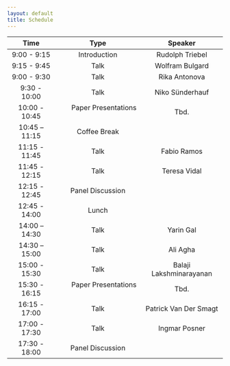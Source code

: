 ```yaml
---
layout: default
title: Schedule
---
```


|  **Time** | **Type** | **Speaker**  |
|:-------------:|:---------------:|:---:|
| 9:00 - 9:15 | Introduction  | Rudolph Triebel  |
| 9:15 - 9:45 | Talk  | Wolfram Bulgard  |
| 9:00 - 9:30 | Talk  | Rika Antonova  |
| 9:30 - 10:00 | Talk  | Niko Sünderhauf  |
| 10:00 - 10:45  | &ensp;&ensp;&ensp; Paper Presentations &ensp;&ensp;&ensp;  | Tbd.  |
| 10:45 – 11:15 | Coffee Break  |   |
| 11:15 - 11:45 | Talk  | Fabio Ramos  |
| 11:45 - 12:15 | Talk  | Teresa Vidal  |
| 12:15 - 12:45 | Panel Discussion  |   |
| 12:45 - 14:00 | Lunch  |   |
| 14:00 – 14:30 | Talk  | Yarin Gal  |
| 14:30 – 15:00 | Talk  | Ali Agha  |
| 15:00 - 15:30 | Talk  | Balaji Lakshminarayanan  |
| 15:30 - 16:15 | &ensp;&ensp;&ensp; Paper Presentations &ensp;&ensp;&ensp;  | Tbd.  |
| 16:15 - 17:00 | Talk  | Patrick Van Der Smagt  |
| 17:00 - 17:30 | Talk  | Ingmar Posner |
| 17:30 - 18:00 | Panel Discussion  |   |
